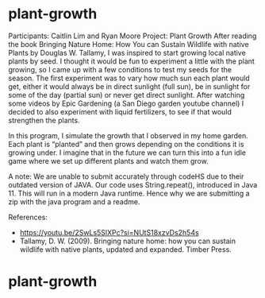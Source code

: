 # plant-growth

Participants: Caitlin Lim and Ryan Moore 
Project: Plant Growth
After reading the book Bringing Nature Home: How You can Sustain Wildlife with native Plants by Douglas W. Tallamy, I was inspired to start growing local native plants by seed. I thought it would be fun to experiment a little with the plant growing, so I came up with a few conditions to test my seeds for the season. The first experiment was to vary how much sun each plant would get, either it would always be in direct sunlight (full sun), be in sunlight for some of the day (partial sun) or never get direct sunlight. After watching some videos by Epic Gardening (a San Diego garden youtube channel) I decided to also experiment with liquid fertilizers, to see if that would strengthen the plants. 

In this program, I simulate the growth that I observed in my home garden. Each plant is “planted” and then grows depending on the conditions it is growing under. I imagine that in the future we can turn this into a fun idle game where we set up different plants and watch them grow. 

A note: We are unable to submit accurately through codeHS due to their outdated version of JAVA. Our code uses String.repeat(), introduced in Java 11. This will run in a modern Java runtime. Hence why we are submitting a zip with the java program and a readme.

References:
- https://youtu.be/2SwLs5SlXPc?si=NUtS18xzvDs2h54s 
- Tallamy, D. W. (2009). Bringing nature home: how you can sustain wildlife with native plants, updated and expanded. Timber Press.
# plant-growth

